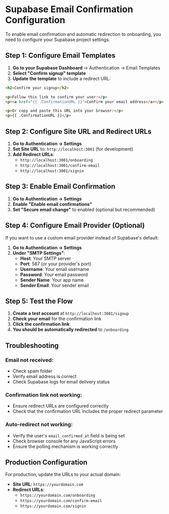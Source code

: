 # Supabase Email Confirmation Configuration

To enable email confirmation and automatic redirection to onboarding, you need to configure your Supabase project settings.

## Step 1: Configure Email Templates

1. **Go to your Supabase Dashboard** → Authentication → Email Templates
2. **Select "Confirm signup" template**
3. **Update the template** to include a redirect URL:

```html
<h2>Confirm your signup</h2>

<p>Follow this link to confirm your user:</p>
<p><a href="{{ .ConfirmationURL }}">Confirm your email address</a></p>

<p>Or copy and paste this URL into your browser:</p>
<p>{{ .ConfirmationURL }}</p>
```

## Step 2: Configure Site URL and Redirect URLs

1. **Go to Authentication → Settings**
2. **Set Site URL** to: `http://localhost:3001` (for development)
3. **Add Redirect URLs**:
   - `http://localhost:3001/onboarding`
   - `http://localhost:3001/confirm-email`
   - `http://localhost:3001/signin`

## Step 3: Enable Email Confirmation

1. **Go to Authentication → Settings**
2. **Enable "Enable email confirmations"**
3. **Set "Secure email change"** to enabled (optional but recommended)

## Step 4: Configure Email Provider (Optional)

If you want to use a custom email provider instead of Supabase's default:

1. **Go to Authentication → Settings**
2. **Under "SMTP Settings"**:
   - **Host**: Your SMTP server
   - **Port**: 587 (or your provider's port)
   - **Username**: Your email username
   - **Password**: Your email password
   - **Sender Name**: Your app name
   - **Sender Email**: Your sender email

## Step 5: Test the Flow

1. **Create a test account** at `http://localhost:3001/signup`
2. **Check your email** for the confirmation link
3. **Click the confirmation link**
4. **You should be automatically redirected** to `/onboarding`

## Troubleshooting

### Email not received:
- Check spam folder
- Verify email address is correct
- Check Supabase logs for email delivery status

### Confirmation link not working:
- Ensure redirect URLs are configured correctly
- Check that the confirmation URL includes the proper redirect parameter

### Auto-redirect not working:
- Verify the user's `email_confirmed_at` field is being set
- Check browser console for any JavaScript errors
- Ensure the polling mechanism is working correctly

## Production Configuration

For production, update the URLs to your actual domain:

- **Site URL**: `https://yourdomain.com`
- **Redirect URLs**: 
  - `https://yourdomain.com/onboarding`
  - `https://yourdomain.com/confirm-email`
  - `https://yourdomain.com/signin` 